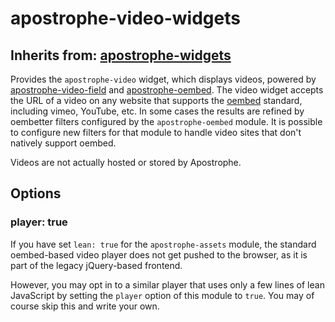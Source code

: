 # apostrophe-video-widgets
## Inherits from: [apostrophe-widgets](../apostrophe-widgets/README.md)
Provides the `apostrophe-video` widget, which displays videos, powered
by [apostrophe-video-field](/modules/apostrophe-video-fields) and
[apostrophe-oembed](/modules/apostrophe-oembed). The video
widget accepts the URL of a video on any website that supports the
[oembed](http://oembed.com/) standard, including vimeo, YouTube, etc.
In some cases the results are refined by oembetter filters configured
by the `apostrophe-oembed` module. It is possible to configure new filters
for that module to handle video sites that don't natively support oembed.

Videos are not actually hosted or stored by Apostrophe.

## Options

### player: true

If you have set `lean: true` for the `apostrophe-assets` module,
the standard oembed-based video player does not get pushed to the
browser, as it is part of the legacy jQuery-based frontend.

However, you may opt in to a similar player that uses only a
few lines of lean JavaScript by setting the `player` option
of this module to `true`. You may of course skip this and
write your own.


